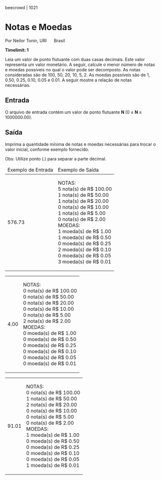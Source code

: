 <div class="header">
<span>beecrowd | 1021</span>
<h1>Notas e Moedas</h1>
<div><p>
Por Neilor Tonin, URI <img alt src="https://resources.beecrowd.com.br/gallery/images/flags/br.gif" style="width: 16px; height: 11px; " /> Brasil</p>
</div>
<strong>Timelimit: 1</strong>
</div>
<div class="problem">
<div class="description">
<p>
Leia um valor de ponto flutuante com duas casas decimais. Este valor representa um valor monetário. A seguir, calcule o menor número de notas e moedas possíveis no qual o valor pode ser decomposto. As notas consideradas são de 100, 50, 20, 10, 5, 2. As moedas possíveis são de 1, 0.50, 0.25, 0.10, 0.05 e 0.01. A seguir mostre a relação de notas necessárias.</p>
</div>
<h2>Entrada</h2>
<div class="input">
<p>
O arquivo de entrada contém um valor de ponto flutuante <strong>N </strong>(0 ≤ <strong>N </strong>≤ 1000000.00).</p>
</div>
<h2>Saída</h2>
<div class="output">
<p>
Imprima a quantidade mínima de notas e moedas necessárias para trocar o valor inicial, conforme exemplo fornecido. </p>
<p>Obs: Utilize ponto (.) para separar a parte decimal. </p>
</div>
<div class="both"></div>
<table>
<thead>
<tr>
<td>Exemplo de Entrada</td>
<td>Exemplo de Saída</td>
</tr>
</thead>
<tbody>
<tr>
<td class="division">
<p>
576.73</p>
</td>
<td>
<p>
NOTAS:<br/>
5 nota(s) de R$ 100.00<br/>
1 nota(s) de R$ 50.00<br/>
1 nota(s) de R$ 20.00<br/>
0 nota(s) de R$ 10.00<br/>
1 nota(s) de R$ 5.00<br/>
0 nota(s) de R$ 2.00<br/>
MOEDAS:<br/>
1 moeda(s) de R$ 1.00<br/>
1 moeda(s) de R$ 0.50<br/>
0 moeda(s) de R$ 0.25<br/>
2 moeda(s) de R$ 0.10<br/>
0 moeda(s) de R$ 0.05<br/>
3 moeda(s) de R$ 0.01</p>
</td>
</tr>
</tbody>
</table>
<table>
<tbody>
<tr>
<td class="division">
<p>
4.00</p>
</td>
<td>
<p>
NOTAS:<br/>
0 nota(s) de R$ 100.00<br/>
0 nota(s) de R$ 50.00<br/>
0 nota(s) de R$ 20.00<br/>
0 nota(s) de R$ 10.00<br/>
0 nota(s) de R$ 5.00<br/>
2 nota(s) de R$ 2.00<br/>
MOEDAS:<br/>
0 moeda(s) de R$ 1.00<br/>
0 moeda(s) de R$ 0.50<br/>
0 moeda(s) de R$ 0.25<br/>
0 moeda(s) de R$ 0.10<br/>
0 moeda(s) de R$ 0.05<br/>
0 moeda(s) de R$ 0.01</p>
</td>
</tr>
</tbody>
</table>
<table>
<tbody>
<tr>
<td class="division">
<p>
91.01</p>
</td>
<td>
<p>
NOTAS:<br/>
0 nota(s) de R$ 100.00<br/>
1 nota(s) de R$ 50.00<br/>
2 nota(s) de R$ 20.00<br/>
0 nota(s) de R$ 10.00<br/>
0 nota(s) de R$ 5.00<br/>
0 nota(s) de R$ 2.00<br/>
MOEDAS:<br/>
1 moeda(s) de R$ 1.00<br/>
0 moeda(s) de R$ 0.50<br/>
0 moeda(s) de R$ 0.25<br/>
0 moeda(s) de R$ 0.10<br/>
0 moeda(s) de R$ 0.05<br/>
1 moeda(s) de R$ 0.01</p>
</td>
</tr>
</tbody>
</table>
</div>
